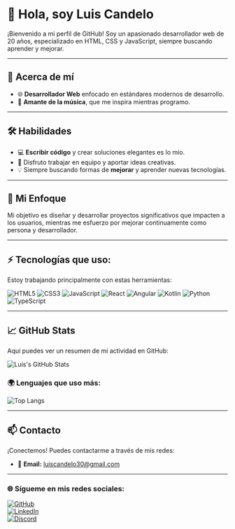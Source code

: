 # 👋 Hola, soy **Luis Candelo**

¡Bienvenido a mi perfil de GitHub! Soy un apasionado desarrollador web de 20 años, especializado en HTML, CSS y JavaScript, siempre buscando aprender y mejorar.

---

## 🌟 **Acerca de mí**

- 🌐 **Desarrollador Web** enfocado en estándares modernos de desarrollo.
- 🎵 **Amante de la música**, que me inspira mientras programo.

---

## 🛠️ **Habilidades**

- 💻 **Escribir código** y crear soluciones elegantes es lo mío.
- 🤝 Disfruto trabajar en equipo y aportar ideas creativas.
- 💡 Siempre buscando formas de **mejorar** y aprender nuevas tecnologías.

---

## 🎯 **Mi Enfoque**

Mi objetivo es diseñar y desarrollar proyectos significativos que impacten a los usuarios, mientras me esfuerzo por mejorar continuamente como persona y desarrollador.

---

## ⚡ **Tecnologías que uso:**

Estoy trabajando principalmente con estas herramientas:

![HTML5](https://img.shields.io/badge/HTML5-E34F26?style=for-the-badge&logo=html5&logoColor=white)  ![CSS3](https://img.shields.io/badge/CSS3-1572B6?style=for-the-badge&logo=css3&logoColor=white)  ![JavaScript](https://img.shields.io/badge/JavaScript-F7DF1E?style=for-the-badge&logo=javascript&logoColor=black)  ![React](https://img.shields.io/badge/React-61DAFB?style=for-the-badge&logo=react&logoColor=black)  ![Angular](https://img.shields.io/badge/Angular-DD0031?style=for-the-badge&logo=angular&logoColor=white)  ![Kotlin](https://img.shields.io/badge/Kotlin-7F52FF?style=for-the-badge&logo=kotlin&logoColor=white)  ![Python](https://img.shields.io/badge/Python-3776AB?style=for-the-badge&logo=python&logoColor=white)  ![TypeScript](https://img.shields.io/badge/TypeScript-007ACC?style=for-the-badge&logo=typescript&logoColor=white)

---

## 📈 **GitHub Stats**

Aquí puedes ver un resumen de mi actividad en GitHub:

![Luis's GitHub Stats](https://github-readme-stats.vercel.app/api?username=Candelo30&show_icons=true&count_private=true&hide=prs&theme=radical)

### 🌍 **Lenguajes que uso más:**

![Top Langs](https://github-readme-stats.vercel.app/api/top-langs/?username=Candelo30&layout=compact&theme=radical)

---

## 📫 **Contacto**

¡Conectemos! Puedes contactarme a través de mis redes:

- 📧 **Email:** [luiscandelo30@gmail.com](mailto:luiscandelo30@gmail.com)

---

### 🌐 **Sígueme en mis redes sociales:**

[![GitHub](https://img.shields.io/badge/-GitHub-181717?style=for-the-badge&logo=GitHub&logoColor=white)](https://github.com/Candelo30)  
[![LinkedIn](https://img.shields.io/badge/-LinkedIn-blue?style=for-the-badge&logo=Linkedin&logoColor=white)](https://www.linkedin.com/in/luis-eduardo-c-6015131ab/)  
[![Discord](https://img.shields.io/badge/-Discord-7289DA?style=for-the-badge&logo=Discord&logoColor=white)](https://discord.com/users/933515593863295067)
